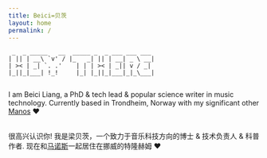 ```yaml
---
title: Beici=贝茨
layout: home
permalink: /
---
```


```
 _  _ _____   __  _____ _  _ ___ ___ ___  
| || | __\ `v' / |_   _| || | __| _ \ __| 
| >< | _| `. .'    | | | >< | _|| v / _|  
|_||_|___| !_!     |_| |_||_|___|_|_\___| 
                   
```

I am Beici Liang, a PhD & tech lead & popular science writer in music technology. Currently based in Trondheim, Norway with my significant other <a target="_blank" rel="noopener noreferrer" href="https://mmxgn.github.io/">Manos</a> ❤


<br />很高兴认识你! 我是梁贝茨，一个致力于音乐科技方向的博士 & 技术负责人 & 科普作者. 现在和<a target="_blank" rel="noopener noreferrer" href="https://mmxgn.github.io/">马诺斯</a>一起居住在挪威的特隆赫姆 ❤
